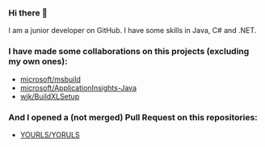 ### Hi there 👋

I am a junior developer on GitHub. I have some skills in Java, C# and .NET.

### I have made some collaborations on this projects (excluding my own ones):

-   [microsoft/msbuild](https://github.com/microsoft/msbuild)
-   [microsoft/ApplicationInsights-Java](https://github.com/microsoft/ApplicationInsights-Java)
-   [wjk/BuildXLSetup](https://github.com/wjk/BuildXLSetup)

### And I opened a (not merged) Pull Request on this repositories:

-   [YOURLS/YORULS](https://github.com/YOURLS/YOURLS)

<!--
**LumitoLuma/LumitoLuma** is a ✨ _special_ ✨ repository because its `README.md` (this file) appears on your GitHub profile.

Here are some ideas to get you started:

- 🔭 I’m currently working on ...
- 🌱 I’m currently learning ...
- 👯 I’m looking to collaborate on ...
- 🤔 I’m looking for help with ...
- 💬 Ask me about ...
- 📫 How to reach me: ...
- 😄 Pronouns: ...
- ⚡ Fun fact: ...
-->
